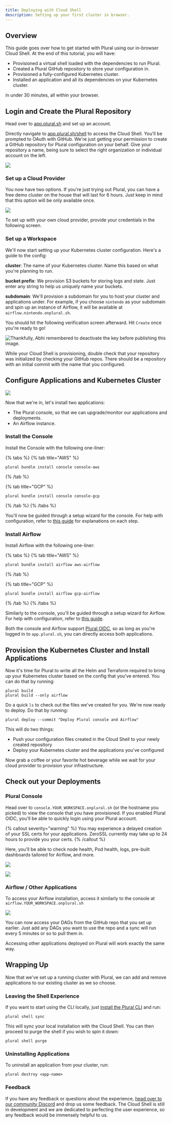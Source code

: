 ```yaml
---
title: Deploying with Cloud Shell
description: Setting up your first cluster in browser.
---
```


## Overview

This guide goes over how to get started with Plural using our in-browser Cloud Shell. At the end of this tutorial, you will have:

* Provisioned a virtual shell loaded with the dependencies to run Plural.
* Created a Plural GitHub repository to store your configuration in.
* Provisioned a fully-configured Kubernetes cluster.
* Installed an application and all its dependencies on your Kubernetes cluster.

in under 30 minutes, all within your browser.

## Login and Create the Plural Repository

Head over to [app.plural.sh](https://app.plural.sh) and set up an account.

Directly navigate to [app.plural.sh/shell](https://app.plural.sh/shell) to access the Cloud Shell. You'll be prompted to OAuth with GitHub. We're just getting your permission to create a GitHub repository for Plural configuration on your behalf. Give your repository a name, being sure to select the right organization or individual account on the left.

![](</assets/cloud-shell-quickstart/image-1.png>)

### Set up a Cloud Provider

You now have two options. If you're just trying out Plural, you can have a free demo cluster on the house that will last for 6 hours. Just keep in mind that this option will be only available once.

![](</assets/cloud-shell-quickstart/image-2.png>)

To set up with your own cloud provider, provide your credentials in the following screen.

### Set up a Workspace

We'll now start setting up your Kubernetes cluster configuration. Here's a guide to the config:

**cluster**: The name of your Kubernetes cluster. Name this based on what you're planning to run.

**bucket prefix**: We provision S3 buckets for storing logs and state. Just enter any string to help us uniquely name your buckets.

**subdomain**: We'll provision a subdomain for you to host your cluster and applications under. For example, if you choose `nintendo` as your subdomain and spin up an instance of Airflow, it will be available at `airflow.nintendo.onplural.sh`.

You should hit the following verification screen afterward. Hit `Create` once you're ready to go!

![Thankfully, Abhi remembered to deactivate the key before publishing this image.](</assets/cloud-shell-quickstart/image-3.png>)

While your Cloud Shell is provisioning, double check that your repository was initialized by checking your GitHub repos. There should be a repository with an initial commit with the name that you configured.

## Configure Applications and Kubernetes Cluster

![](</assets/cloud-shell-quickstart/image-4.png>)

Now that we're in, let's install two applications:

* The Plural console, so that we can upgrade/monitor our applications and deployments.
* An Airflow instance.

### Install the Console

Install the Console with the following one-liner:

{% tabs %}
{% tab title="AWS" %}
```shell {% showHeader=false %}
plural bundle install console console-aws
```
{% /tab %}

{% tab title="GCP" %}
```shell {% showHeader=false %}
plural bundle install console console-gcp
```
{% /tab %}
{% /tabs %}

You'll now be guided through a setup wizard for the console. For help with configuration, refer to [this guide](/repositories/console) for explanations on each step.

### Install Airflow

Install Airflow with the following one-liner:

{% tabs %}
{% tab title="AWS" %}
```shell {% showHeader=false %}
plural bundle install airflow aws-airflow
```
{% /tab %}

{% tab title="GCP" %}
```shell {% showHeader=false %}
plural bundle install airflow gcp-airflow
```
{% /tab %}
{% /tabs %}

Similarly to the console, you'll be guided through a setup wizard for Airflow. For help with configuration, refer to [this guide](/repositories/airflow).

Both the console and Airflow support [Plural OIDC](/advanced-topics/identity-and-access-management/openid-connect), so as long as you're logged in to `app.plural.sh`, you can directly access both applications.

## Provision the Kubernetes Cluster and Install Applications

Now it's time for Plural to write all the Helm and Terraform required to bring up your Kubernetes cluster based on the config that you've entered. You can do that by running:

```shell {% showHeader=false %}
plural build
plural build --only airflow
```

Do a quick `ls` to check out the files we've created for you. We're now ready to deploy. Do that by running:

```shell {% showHeader=false %}
plural deploy --commit "Deploy Plural console and Airflow"
```

This will do two things:

* Push your configuration files created in the Cloud Shell to your newly created repository
* Deploy your Kubernetes cluster and the applications you've configured

Now grab a coffee or your favorite hot beverage while we wait for your cloud provider to provision your infrastructure.

## Check out your Deployments

### Plural Console

Head over to `console.YOUR_WORKSPACE.onplural.sh` (or the hostname you picked) to view the console that you have provisioned. If you enabled Plural OIDC, you'll be able to quickly login using your Plural account.

{% callout severity="warning" %}
You may experience a delayed creation of your SSL certs for your applications. ZeroSSL currently may take up to 24 hours to provide you your certs.
{% /callout %}

Here, you'll be able to check node health, Pod health, logs, pre-built dashboards tailored for Airflow, and more.

![](</assets/cloud-shell-quickstart/image-5.png>)

![](</assets/cloud-shell-quickstart/image-6.png>)

### Airflow / Other Applications

To access your Airflow installation, access it similarly to the console at `airflow.YOUR_WORKSPACE.onplural.sh`

![](</assets/cloud-shell-quickstart/image-7.png>)

You can now access your DAGs from the GitHub repo that you set up earlier. Just add any DAGs you want to use the repo and a sync will run every 5 minutes or so to pull them in.

Accessing other applications deployed on Plural will work exactly the same way.

## Wrapping Up

Now that we've set up a running cluster with Plural, we can add and remove applications to our existing cluster as we so choose.

### Leaving the Shell Experience

If you want to start using the CLI locally, just [install the Plural CLI](/getting-started/getting-started#install-plural-cli) and run:

```shell {% showHeader=false %}
plural shell sync
```

This will sync your local installation with the Cloud Shell. You can then proceed to purge the shell if you wish to spin it down:

```shell {% showHeader=false %}
plural shell purge
```

### Uninstalling Applications

To uninstall an application from your cluster, run:

```shell {% showHeader=false %}
plural destroy <app-name>
```

### Feedback

If you have any feedback or questions about the experience, [head over to our community Discord](https://discord.gg/pluralsh) and drop us some feedback. The Cloud Shell is still in development and we are dedicated to perfecting the user experience, so any feedback would be immensely helpful to us.

